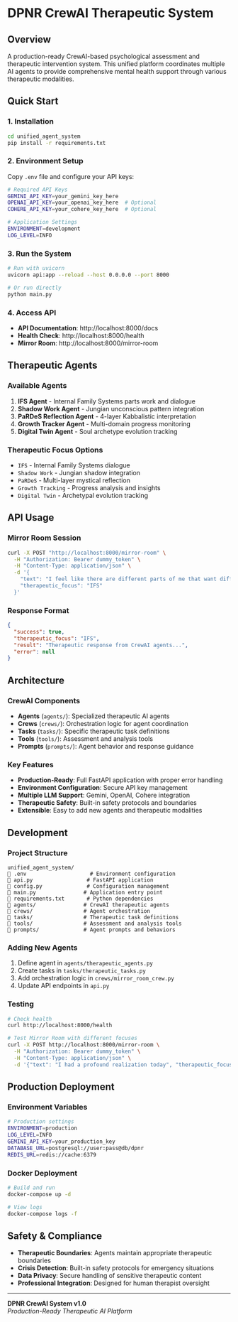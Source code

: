 # DPNR CrewAI Therapeutic System

## Overview

A production-ready CrewAI-based psychological assessment and therapeutic intervention system. This unified platform coordinates multiple AI agents to provide comprehensive mental health support through various therapeutic modalities.

## Quick Start

### 1. Installation

```bash
cd unified_agent_system
pip install -r requirements.txt
```

### 2. Environment Setup

Copy `.env` file and configure your API keys:

```bash
# Required API Keys
GEMINI_API_KEY=your_gemini_key_here
OPENAI_API_KEY=your_openai_key_here  # Optional
COHERE_API_KEY=your_cohere_key_here  # Optional

# Application Settings
ENVIRONMENT=development
LOG_LEVEL=INFO
```

### 3. Run the System

```bash
# Run with uvicorn
uvicorn api:app --reload --host 0.0.0.0 --port 8000

# Or run directly
python main.py
```

### 4. Access API

- **API Documentation**: http://localhost:8000/docs
- **Health Check**: http://localhost:8000/health
- **Mirror Room**: http://localhost:8000/mirror-room

## Therapeutic Agents

### Available Agents

1. **IFS Agent** - Internal Family Systems parts work and dialogue
2. **Shadow Work Agent** - Jungian unconscious pattern integration
3. **PaRDeS Reflection Agent** - 4-layer Kabbalistic interpretation
4. **Growth Tracker Agent** - Multi-domain progress monitoring  
5. **Digital Twin Agent** - Soul archetype evolution tracking

### Therapeutic Focus Options

- `IFS` - Internal Family Systems dialogue
- `Shadow Work` - Jungian shadow integration
- `PaRDeS` - Multi-layer mystical reflection
- `Growth Tracking` - Progress analysis and insights
- `Digital Twin` - Archetypal evolution tracking

## API Usage

### Mirror Room Session

```bash
curl -X POST "http://localhost:8000/mirror-room" \
  -H "Authorization: Bearer dummy_token" \
  -H "Content-Type: application/json" \
  -d '{
    "text": "I feel like there are different parts of me that want different things",
    "therapeutic_focus": "IFS"
  }'
```

### Response Format

```json
{
  "success": true,
  "therapeutic_focus": "IFS",
  "result": "Therapeutic response from CrewAI agents...",
  "error": null
}
```

## Architecture

### CrewAI Components

- **Agents** (`agents/`): Specialized therapeutic AI agents
- **Crews** (`crews/`): Orchestration logic for agent coordination
- **Tasks** (`tasks/`): Specific therapeutic task definitions
- **Tools** (`tools/`): Assessment and analysis tools
- **Prompts** (`prompts/`): Agent behavior and response guidance

### Key Features

- **Production-Ready**: Full FastAPI application with proper error handling
- **Environment Configuration**: Secure API key management
- **Multiple LLM Support**: Gemini, OpenAI, Cohere integration
- **Therapeutic Safety**: Built-in safety protocols and boundaries
- **Extensible**: Easy to add new agents and therapeutic modalities

## Development

### Project Structure

```
unified_agent_system/
   .env                    # Environment configuration
   api.py                 # FastAPI application
   config.py              # Configuration management
   main.py               # Application entry point
   requirements.txt       # Python dependencies
   agents/               # CrewAI therapeutic agents
   crews/                # Agent orchestration
   tasks/                # Therapeutic task definitions
   tools/                # Assessment and analysis tools
   prompts/              # Agent prompts and behaviors
```

### Adding New Agents

1. Define agent in `agents/therapeutic_agents.py`
2. Create tasks in `tasks/therapeutic_tasks.py`
3. Add orchestration logic in `crews/mirror_room_crew.py`
4. Update API endpoints in `api.py`

### Testing

```bash
# Check health
curl http://localhost:8000/health

# Test Mirror Room with different focuses
curl -X POST http://localhost:8000/mirror-room \
  -H "Authorization: Bearer dummy_token" \
  -H "Content-Type: application/json" \
  -d '{"text": "I had a profound realization today", "therapeutic_focus": "PaRDeS"}'
```

## Production Deployment

### Environment Variables

```bash
# Production settings
ENVIRONMENT=production
LOG_LEVEL=INFO
GEMINI_API_KEY=your_production_key
DATABASE_URL=postgresql://user:pass@db/dpnr
REDIS_URL=redis://cache:6379
```

### Docker Deployment

```bash
# Build and run
docker-compose up -d

# View logs
docker-compose logs -f
```

## Safety & Compliance

- **Therapeutic Boundaries**: Agents maintain appropriate therapeutic boundaries
- **Crisis Detection**: Built-in safety protocols for emergency situations
- **Data Privacy**: Secure handling of sensitive therapeutic content
- **Professional Integration**: Designed for human therapist oversight

---

**DPNR CrewAI System v1.0**  
*Production-Ready Therapeutic AI Platform*